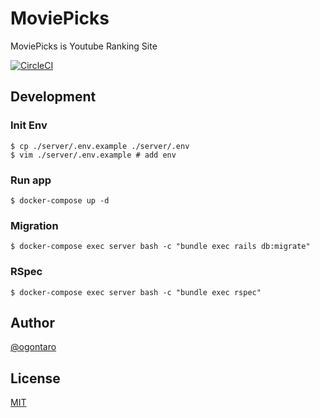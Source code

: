 # MoviePicks
MoviePicks is Youtube Ranking Site

[![CircleCI](https://circleci.com/gh/ogontaro/movie-picks/tree/master.svg?style=svg)](https://circleci.com/gh/ogontaro/movie-picks/tree/master)

## Development
### Init Env
```
$ cp ./server/.env.example ./server/.env
$ vim ./server/.env.example # add env
```

### Run app
```
$ docker-compose up -d
```

### Migration
```
$ docker-compose exec server bash -c "bundle exec rails db:migrate"
```

### RSpec
```
$ docker-compose exec server bash -c "bundle exec rspec"
```

## Author
[@ogontaro](https://twitter.com/)

## License
[MIT](http://b4b4r07.mit-license.org)

